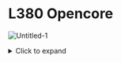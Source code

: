 # L380 Opencore
![Untitled-1](https://github.com/user-attachments/assets/cd12a164-91fd-487c-9228-786e9d103782)
<details>
  <summary>Click to expand</summary>

  - 📁 Item 1
  - 📁 Item 2
  - 📄 Some text here
  - ✅ Checkmarks and formatting supported too

</details>
